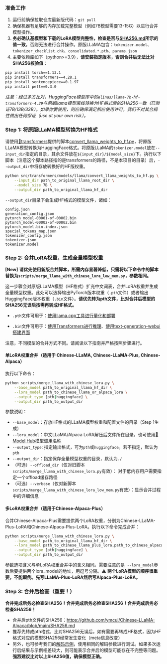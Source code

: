 ### 准备工作

1. 运行前确保拉取仓库最新版代码：`git pull`
2. 确保机器有足够的内存加载完整模型（例如7B模型需要13-15G）以进行合并模型操作。
3. **务必确认基模型和下载的LoRA模型完整性，检查是否与[SHA256.md](https://github.com/ymcui/Chinese-LLaMA-Alpaca/blob/main/SHA256.md)所示的值一致**，否则无法进行合并操作。原版LLaMA包含：`tokenizer.model`、`tokenizer_checklist.chk`、`consolidated.*.pth`、`params.json`
4. 主要依赖库如下（python>=3.9），**请安装指定版本，否则合并后无法比对SHA256校验值**：

```bash
pip install torch==1.13.1
pip install transformers==4.28.1
pip install sentencepiece==0.1.97
pip install peft==0.3.0
```

*注意：经过多方比对，HuggingFace模型库中的`elinas/llama-7b-hf-transformers-4.29`与原版llama模型离线转换为HF格式后的SHA256一致（已验证7B/13B/33B）。如果你要使用，则应确保满足相应使用许可，我们不对其合规性做出任何保证（use at your own risk）。*


### Step 1: 将原版LLaMA模型转换为HF格式

请使用[🤗transformers](https://huggingface.co/docs/transformers/installation#install-from-source)提供的脚本[convert_llama_weights_to_hf.py](https://github.com/huggingface/transformers/blob/main/src/transformers/models/llama/convert_llama_weights_to_hf.py)，将原版LLaMA模型转换为HuggingFace格式。将原版LLaMA的`tokenizer.model`放在`--input_dir`指定的目录，其余文件放在`${input_dir}/${model_size}`下。执行以下脚本（注意这个脚本路径指的是transformers的路径，不是本项目的目录）后，`--output_dir`中将存放转换好的HF版权重。

```bash
python src/transformers/models/llama/convert_llama_weights_to_hf.py \
    --input_dir path_to_original_llama_root_dir \
    --model_size 7B \
    --output_dir path_to_original_llama_hf_dir
```

`--output_dir`目录下会生成HF格式的模型文件，诸如：

```
config.json
generation_config.json
pytorch_model-00001-of-00002.bin
pytorch_model-00002-of-00002.bin
pytorch_model.bin.index.json
special_tokens_map.json
tokenizer_config.json
tokenizer.json
tokenizer.model
```

### Step 2: 合并LoRA权重，生成全量模型权重

**[New]** **请优先使用新版合并脚本，所需内存显著降低，只需将以下命令中的脚本替换为`scripts/merge_llama_with_chinese_lora_low_mem.py`，参数相同。**

这一步骤会对原版LLaMA模型（HF格式）扩充中文词表，合并LoRA权重并生成全量模型权重。此处可以选择输出PyTorch版本权重（`.pth`文件）或者输出HuggingFace版本权重（`.bin`文件）。**请优先转为pth文件，比对合并后模型的SHA256无误后按需再转成HF格式。**

- `.pth`文件可用于：[使用llama.cpp工具进行量化和部署](./llama.cpp量化部署) 

- `.bin`文件可用于：[使用Transformers进行推理](./使用Transformers推理)、[使用text-generation-webui搭建界面](./使用text-generation-webui搭建界面)

注意，不同模型的合并方式不同。请阅读以下指南并严格按照步骤进行。

#### 单LoRA权重合并（适用于 Chinese-LLaMA, Chinese-LLaMA-Plus, Chinese-Alpaca）

执行以下命令：

```bash
python scripts/merge_llama_with_chinese_lora.py \
    --base_model path_to_original_llama_hf_dir \
    --lora_model path_to_chinese_llama_or_alpaca_lora \
    --output_type [pth|huggingface] \
    --output_dir path_to_output_dir 
```

参数说明：

- `--base_model`：存放HF格式的LLaMA模型权重和配置文件的目录（Step 1生成）
- `--lora_model`：中文LLaMA/Alpaca LoRA解压后文件所在目录，也可使用[🤗Model Hub模型调用名称](https://github.com/ymcui/Chinese-LLaMA-Alpaca/tree/main#model-hub)
- `--output_type`: 指定输出格式，可为`pth`或`huggingface`。若不指定，默认为`pth`
- `--output_dir`：指定保存全量模型权重的目录，默认为`./`
- （可选）`--offload_dir`（仅对旧脚本`scripts/merge_llama_with_chinese_lora.py`有效）： 对于低内存用户需要指定一个offload缓存路径
- （可选）`--verbose`（仅对新脚本`scripts/merge_llama_with_chinese_lora_low_mem.py`有效）：显示合并过程中的详细信息

#### 多LoRA权重合并（适用于Chinese-Alpaca-Plus）

合并Chinese-Alpaca-Plus需要提供两个LoRA权重，分别为Chinese-LLaMA-Plus-LoRA和Chinese-Alpaca-Plus-LoRA。执行以下命令完成合并：

```bash
python scripts/merge_llama_with_chinese_lora.py \
    --base_model path_to_original_llama_hf_dir \
    --lora_model path_to_chinese_llama_plus_lora,path_to_chinese_alpaca_plus_lora \
    --output_type [pth|huggingface] \
    --output_dir path_to_output_dir 
```

参数选项含义与单LoRA权重合并中的含义相同。需要注意的是` --lora_model`参数后要提供两个lora_model的地址，用逗号分隔。⚠️ **两个LoRA模型的顺序很重要，不能颠倒。先写LLaMA-Plus-LoRA然后写Alpaca-Plus-LoRA。** 

### Step 3: 合并后检查（重要！）

**合并完成后务必检查SHA256！合并完成后务必检查SHA256！合并完成后务必检查SHA256！**

- 合并后pth文件的SHA256：https://github.com/ymcui/Chinese-LLaMA-Alpaca/blob/main/SHA256.md
- 推荐先转成pth格式，比对SHA256无误后，如有需要再转成HF格式，因为HF格式对应的模型SHA256经常发生变化（meta信息改变）
- 另外，也可参考我们的[解码示例](https://github.com/ymcui/Chinese-LLaMA-Alpaca/tree/main/examples)，使用相同的解码参数进行测试。如果多次运行后结果与示例相差较大，则可能表示合并后的模型可能存在不完整等问题。**强烈建议比对以上SHA256值，确保模型正确。**
